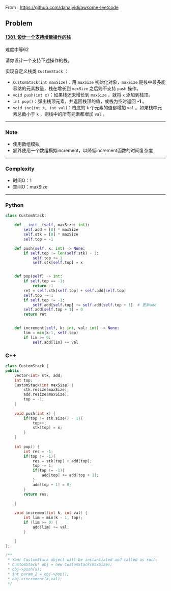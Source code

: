 From : https://github.com/dahaiyidi/awsome-leetcode

## Problem

#### [1381. 设计一个支持增量操作的栈](https://leetcode-cn.com/problems/design-a-stack-with-increment-operation/)

难度中等62

请你设计一个支持下述操作的栈。

实现自定义栈类 `CustomStack` ：

- `CustomStack(int maxSize)`：用 `maxSize` 初始化对象，`maxSize` 是栈中最多能容纳的元素数量，栈在增长到 `maxSize` 之后则不支持 `push` 操作。
- `void push(int x)`：如果栈还未增长到 `maxSize` ，就将 `x` 添加到栈顶。
- `int pop()`：弹出栈顶元素，并返回栈顶的值，或栈为空时返回 **-1** 。
- `void inc(int k, int val)`：栈底的 `k` 个元素的值都增加 `val` 。如果栈中元素总数小于 `k` ，则栈中的所有元素都增加 `val` 。

------

### Note

- 使用数组模拟
- 额外使用一个数组模拟increment，以降低increment函数的时间复杂度

------

### Complexity

- 时间O：1
- 空间O：maxSize

------

### Python

```python
class CustomStack:

    def __init__(self, maxSize: int):
        self.add = [0] * maxSize
        self.stk = [0] * maxSize
        self.top = -1

    def push(self, x: int) -> None:
        if self.top != len(self.stk) - 1:
            self.top += 1
            self.stk[self.top] = x


    def pop(self) -> int:
        if self.top == -1:
            return -1
        ret = self.stk[self.top] + self.add[self.top]
        self.top -= 1
        if self.top != -1:
            self.add[self.top] += self.add[self.top + 1]  # 更新add
        self.add[self.top + 1] = 0
        return ret


    def increment(self, k: int, val: int) -> None:
        lim = min(k-1, self.top)
        if lim >= 0:
            self.add[lim] += val
```

### C++

```C++
class CustomStack {
public:
    vector<int> stk, add;
    int top;
    CustomStack(int maxSize) {
        stk.resize(maxSize);
        add.resize(maxSize);
        top = -1;
    }
    
    void push(int x) {
        if(top != stk.size() - 1){
            top++;
            stk[top] = x;
        }
    }
    
    int pop() {
        int res = -1;
        if(top != -1){
            res = stk[top] + add[top];
            top -= 1;
            if(top != -1){
                add[top] += add[top + 1];
            }
            add[top + 1] = 0;            
        }
        return res;

    }
    
    void increment(int k, int val) {
        int lim = min(k - 1, top);
        if (lim >= 0) {
            add[lim] += val;
        }

    }
};

/**
 * Your CustomStack object will be instantiated and called as such:
 * CustomStack* obj = new CustomStack(maxSize);
 * obj->push(x);
 * int param_2 = obj->pop();
 * obj->increment(k,val);
 */
```

